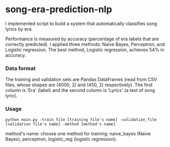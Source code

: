 # song-era-prediction-nlp

I implemented script to build a system that automatically classifies song lyrics by era.

Performance is measured by accuracy (percentage of era labels that are correctly predicted). I applied three methods: Naive Bayes, Perceptron, and Logistic regression. The best method, Logistic regression, achieves 54% in accuracy.

### Data format
The training and validation sets are Pandas DataFrames (read from CSV files, whose shapes are (4000, 2) and (450, 2) respectively). The first column is 'Era' (label) and the second column is 'Lyrics' (a text of song lyric).

### Usage

```
python main.py -train_file [training file's name] -validation_file [validation file's name] -method [method's name]
```
method's name: choose one method for training: naive_bayes (Naive Bayes), perceptron, logistic_reg (logistic regression).

